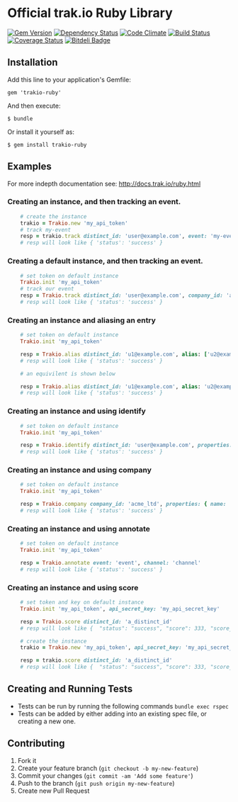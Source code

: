 # Official trak.io Ruby Library

[![Gem Version](https://badge.fury.io/rb/trakio-ruby.png)](http://badge.fury.io/rb/trakio-ruby)
[![Dependency Status](https://gemnasium.com/trakio/trakio-ruby.png)](https://gemnasium.com/trakio/trakio-ruby)
[![Code Climate](https://codeclimate.com/github/trakio/trakio-ruby.png)](https://codeclimate.com/github/trakio/trakio-ruby)
[![Build Status](https://travis-ci.org/trakio/trakio-ruby.png?branch=master)](https://travis-ci.org/trakio/trakio-ruby)
[![Coverage Status](https://coveralls.io/repos/trakio/trakio-ruby/badge.png?branch=master)](https://coveralls.io/r/trakio/trakio-ruby?branch=master)
[![Bitdeli Badge](https://d2weczhvl823v0.cloudfront.net/trakio/trakio-ruby/trend.png)](https://bitdeli.com/free "Bitdeli Badge")

## Installation

Add this line to your application's Gemfile:

    gem 'trakio-ruby'

And then execute:

    $ bundle

Or install it yourself as:

    $ gem install trakio-ruby

## Examples

For more indepth documentation see: http://docs.trak.io/ruby.html

### Creating an instance, and then tracking an event.
```ruby
    # create the instance
    trakio = Trakio.new 'my_api_token'
    # track my-event
    resp = trakio.track distinct_id: 'user@example.com', event: 'my-event'
    # resp will look like { 'status': 'success' }
```

### Creating a default instance, and then tracking an event.
```ruby
    # set token on default instance
    Trakio.init 'my_api_token'
    # track our event
    resp = Trakio.track distinct_id: 'user@example.com', company_id: 'acme_ltd', event: 'my-event'
    # resp will look like { 'status': 'success' }
```


### Creating an instance and aliasing an entry
```ruby
    # set token on default instance
    Trakio.init 'my_api_token'

    resp = Trakio.alias distinct_id: 'u1@example.com', alias: ['u2@example.com']
    # resp will look like { 'status': 'success' }

    # an equivilent is shown below

    resp = Trakio.alias distinct_id: 'u1@example.com', alias: 'u2@example.com'
    # resp will look like { 'status': 'success' }
```

### Creating an instance and using identify
```ruby
    # set token on default instance
    Trakio.init 'my_api_token'

    resp = Trakio.identify distinct_id: 'user@example.com', properties: { name: 'Tobie' }
    # resp will look like { 'status': 'success' }
```

### Creating an instance and using company
```ruby
    # set token on default instance
    Trakio.init 'my_api_token'

    resp = Trakio.company company_id: 'acme_ltd', properties: { name: 'Tobie' }
    # resp will look like { 'status': 'success' }
```

### Creating an instance and using annotate
```ruby
    # set token on default instance
    Trakio.init 'my_api_token'

    resp = Trakio.annotate event: 'event', channel: 'channel'
    # resp will look like { 'status': 'success' }
```

### Creating an instance and using score
```ruby
    # set token and key on default instance
    Trakio.init 'my_api_token', api_secret_key: 'my_api_secret_key'

    resp = Trakio.score distinct_id: 'a_distinct_id'
    # resp will look like {  "status": "success", "score": 333, "score_history": { "2015-06-09": 333, "2015-06-08": 333, "2015-06-07": 333 } }

    # create the instance
    trakio = Trakio.new 'my_api_token', api_secret_key: 'my_api_secret_key'

    resp = trakio.score distinct_id: 'a_distinct_id'
    # resp will look like {  "status": "success", "score": 333, "score_history": { "2015-06-09": 333, "2015-06-08": 333, "2015-06-07": 333 } }
```

## Creating and Running Tests
* Tests can be run by running the following commands `bundle exec rspec`
* Tests can be added by either adding into an existing spec file, or creating a new one.

## Contributing

1. Fork it
2. Create your feature branch (`git checkout -b my-new-feature`)
3. Commit your changes (`git commit -am 'Add some feature'`)
4. Push to the branch (`git push origin my-new-feature`)
5. Create new Pull Request
